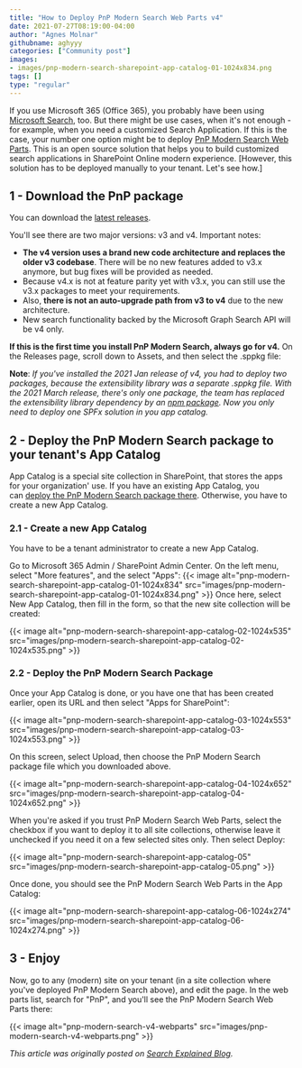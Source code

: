 ```yaml
---
title: "How to Deploy PnP Modern Search Web Parts v4"
date: 2021-07-27T08:19:00-04:00
author: "Agnes Molnar"
githubname: aghyyy
categories: ["Community post"]
images:
- images/pnp-modern-search-sharepoint-app-catalog-01-1024x834.png
tags: []
type: "regular"
---
```


If you use Microsoft 365 (Office 365), you probably have been using
[Microsoft Search](https://searchexplained.com/microsoft-search/), too.
But there might be use cases, when it's not enough - for example, when
you need a customized Search Application. If this is the case, your
number one option might be to deploy [PnP Modern Search Web
Parts](https://github.com/microsoft-search/pnp-modern-search). This is
an open source solution that helps you to build customized search
applications in SharePoint Online modern experience.
[However, this solution has to be deployed manually to your tenant.
Let's see how.]

## 1 - Download the PnP package


You can download the [latest releases](https://github.com/microsoft-search/pnp-modern-search/releases/).


You'll see there are two major versions: v3 and v4. Important notes:


-   **The v4 version uses a brand new code architecture and replaces the
    older v3 codebase**. There will be no new features added to v3.x
    anymore, but bug fixes will be provided as needed.
-   Because v4.x is not at feature parity yet with v3.x, you can still
    use the v3.x packages to meet your requirements.
-   Also, **there is not an auto-upgrade path from v3 to v4** due to the
    new architecture.
-   New search functionality backed by the Microsoft Graph Search API
    will be v4 only.

**If this is the first time you install PnP Modern Search, always go for
v4.**
On the Releases page, scroll down to Assets, and then select  the
.sppkg file:



**Note**: *If you've installed the 2021 Jan release of v4, you had to
deploy two packages, because the extensibility library was a separate
.sppkg file. With the 2021 March release, there's only one package, the
team has replaced the extensibility library dependency by an [npm
package](https://www.npmjs.com/package/@pnp/modern-search-extensibility).
Now you only need to deploy one SPFx solution in you app catalog.*

## 2 - Deploy the PnP Modern Search package to your tenant's App Catalog 

App Catalog is a special site collection in SharePoint, that stores the
apps for your organization' use. If you have an existing App Catalog,
you can [deploy the PnP Modern Search package
there](https://searchexplained.com/deploy-pnp-modern-search-web-parts-sharepoint-online/#deploy-pnp).
Otherwise, you have to create a new App Catalog.

### 2.1 - Create a new App Catalog 

You have to be a tenant administrator to create a new App Catalog.

Go to Microsoft 365 Admin / SharePoint Admin Center. On the left menu,
select  "More features", and the select "Apps":
{{< image alt="pnp-modern-search-sharepoint-app-catalog-01-1024x834" src="images/pnp-modern-search-sharepoint-app-catalog-01-1024x834.png" >}}
Once here, select  New App Catalog, then fill in the form, so that the
new site collection will be created:
 

{{< image alt="pnp-modern-search-sharepoint-app-catalog-02-1024x535" src="images/pnp-modern-search-sharepoint-app-catalog-02-1024x535.png" >}}

### 2.2 - Deploy the PnP Modern Search Package 

Once your App Catalog is done, or you have one that has been created
earlier, open its URL and then select  "Apps for SharePoint":

{{< image alt="pnp-modern-search-sharepoint-app-catalog-03-1024x553" src="images/pnp-modern-search-sharepoint-app-catalog-03-1024x553.png" >}}

On this screen, select  Upload, then choose the PnP Modern Search
package file which you downloaded above.


{{< image alt="pnp-modern-search-sharepoint-app-catalog-04-1024x652" src="images/pnp-modern-search-sharepoint-app-catalog-04-1024x652.png" >}}

When you're asked if you trust PnP Modern Search Web Parts, select the
checkbox if you want to deploy it to all site collections, otherwise
leave it unchecked if you need it on a few selected sites only. Then
select Deploy:

{{< image alt="pnp-modern-search-sharepoint-app-catalog-05" src="images/pnp-modern-search-sharepoint-app-catalog-05.png" >}}

Once done, you should see the PnP Modern Search Web Parts in the App
Catalog:

{{< image alt="pnp-modern-search-sharepoint-app-catalog-06-1024x274" src="images/pnp-modern-search-sharepoint-app-catalog-06-1024x274.png" >}}

## 3 - Enjoy

Now, go to any (modern) site on your tenant (in a site collection where
you've deployed PnP Modern Search above), and edit the page. In the web
parts list, search for "PnP", and you'll see the PnP Modern Search Web
Parts there:

{{< image alt="pnp-modern-search-v4-webparts" src="images/pnp-modern-search-v4-webparts.png" >}}


*This article was originally posted on [Search Explained
Blog](https://searchexplained.com/deploy-pnp-modern-search-web-parts-sharepoint-online/).*
